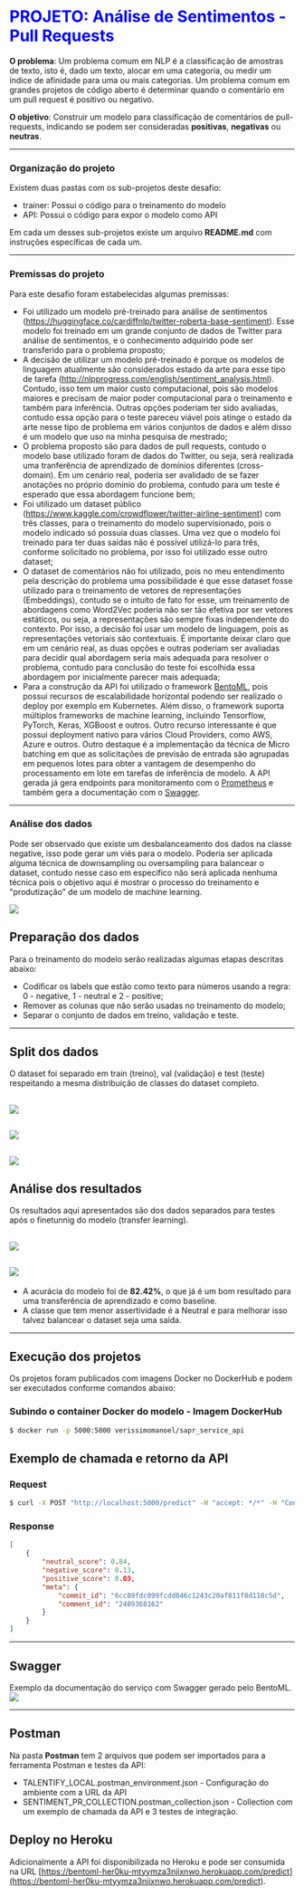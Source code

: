 # <span style="color:blue">PROJETO: Análise de Sentimentos - Pull Requests</span>

<b>O problema</b>: Um problema comum em NLP é a classificação de amostras de texto, isto é, dado um texto, alocar em uma categoria, ou medir um índice de afinidade para uma ou mais categorias. Um problema comum em grandes projetos de código aberto é determinar quando o comentário em um pull request é positivo ou negativo.

<b>O objetivo</b>: Construir um modelo para classificação de comentários de pull-requests, indicando se podem ser consideradas <b>positivas</b>, <b>negativas</b> ou <b>neutras</b>.

------------------------------------------------------------------

### Organização do projeto
Existem duas pastas com os sub-projetos deste desafio:

* trainer: Possui o código para o treinamento do modelo
* API: Possui o código para expor o modelo como API

Em cada um desses sub-projetos existe um arquivo <b>README.md</b> com instruções específicas de cada um.

------------------------------------------------------------------

### Premissas do projeto
Para este desafio foram estabelecidas algumas premissas:

* Foi utilizado um modelo pré-treinado para análise de sentimentos (https://huggingface.co/cardiffnlp/twitter-roberta-base-sentiment). Esse modelo foi treinado em um grande conjunto de dados de Twitter para análise de sentimentos, e o conhecimento adquirido pode ser transferido para o problema proposto;
* A decisão de utilizar um modelo pré-treinado é porque os modelos de linguagem atualmente são considerados estado da arte para esse tipo de tarefa (http://nlpprogress.com/english/sentiment_analysis.html). Contudo, isso tem um maior custo computacional, pois são modelos maiores e precisam de maior poder computacional para o treinamento e também para inferência. Outras opções poderiam ter sido avaliadas, contudo essa opção para o teste pareceu viável pois atinge o estado da arte nesse tipo de problema em vários conjuntos de dados e além disso é um modelo que uso na minha pesquisa de mestrado;
* O problema proposto são para dados de pull requests, contudo o modelo base utilizado foram de dados do Twitter, ou seja, será realizada uma tranferência de aprendizado de domínios diferentes (cross-domain). Em um cenário real, poderia ser avalidado de se fazer anotações no próprio domínio do problema, contudo para um teste é esperado que essa abordagem funcione bem;
* Foi utilizado um dataset público (https://www.kaggle.com/crowdflower/twitter-airline-sentiment) com três classes, para o treinamento do modelo supervisionado, pois o modelo indicado só possuia duas classes. Uma vez que o modelo foi treinado para ter duas saídas não é possível utilizá-lo para três, conforme solicitado no problema, por isso foi utilizado esse outro dataset;
* O dataset de comentários não foi utilizado, pois no meu entendimento pela descrição do problema uma possibilidade é que esse dataset fosse utilizado para o treinamento de vetores de representações (Embeddings), contudo se o intuíto de fato for esse, um treinamento de abordagens como Word2Vec poderia não ser tão efetiva por ser vetores estáticos, ou seja, a representações são sempre fixas independente do contexto. Por isso, a decisão foi usar um modelo de linguagem, pois as representações vetoriais são contextuais. É importante deixar claro que em um cenário real, as duas opções e outras poderiam ser avaliadas para decidir qual abordagem seria mais adequada para resolver o problema, contudo para conclusão do teste foi escolhida essa abordagem por inicialmente parecer mais adequada;
* Para a construção da API foi utilizado o framework [BentoML](https://docs.bentoml.org/en/latest/index.html), pois possui recursos de escalabilidade horizontal podendo ser realizado o deploy por exemplo em Kubernetes. Além disso, o framework suporta múltiplos frameworks de machine learning, incluindo Tensorflow, PyTorch, Keras, XGBoost e outros. Outro recurso interessante é que possui deployment nativo para vários Cloud Providers, como AWS, Azure e outros. Outro destaque é a implementação da técnica de Micro batching em que as solicitações de previsão de entrada são agrupadas em pequenos lotes para obter a vantagem de desempenho do processamento em lote em tarefas de inferência de modelo. A API gerada já gera endpoints para monitoramento com o [Prometheus](https://prometheus.io/) e também gera a documentação com o [Swagger](https://swagger.io/).
------------------------------------------------------------------

### Análise dos dados
Pode ser observado que existe um desbalanceamento dos dados na classe negative, isso pode gerar um viés para o modelo. Poderia ser aplicada alguma técnica de downsampling ou oversampling para balancear o dataset, contudo nesse caso em específico não será aplicada nenhuma técnica pois o objetivo aqui é mostrar o processo do treinamento e "produtização" de um modelo de machine learning.

![](imgs/complete.png)

## Preparação dos dados
Para o treinamento do modelo serão realizadas algumas etapas descritas abaixo:

* Codificar os labels que estão como texto para números usando a regra: 0 - negative, 1 - neutral e 2 - positive;
* Remover as colunas que não serão usadas no treinamento do modelo;
* Separar o conjunto de dados em treino, validação e teste.
------------------------------------------------------------------

## Split dos dados

O dataset foi separado em train (treino), val (validação) e test (teste) respeitando
a mesma distribuição de classes do dataset completo.

![](imgs/train.png)
------------------------------------------------------------------

![](imgs/val.png)
------------------------------------------------------------------

![](imgs/test.png)
------------------------------------------------------------------

## Análise dos resultados
Os resultados aqui apresentados são dos dados separados para testes após o finetunnig do modelo (transfer learning).


![](imgs/report.png)
------------------------------------------------------------------

![](imgs/confusion_matrix.png)
------------------------------------------------------------------

* A acurácia do modelo foi de <b>82.42%</b>, o que já é um bom resultado para uma transferência de aprendizado e como baseline.
* A classe que tem menor assertividade é a Neutral e para melhorar isso talvez balancear o dataset seja uma saída.

------------------------------------------------------------------

## Execução dos projetos
Os projetos foram publicados com imagens Docker no DockerHub e podem ser executados conforme comandos abaixo:


### Subindo o container Docker do modelo - Imagem DockerHub
```bash
$ docker run -p 5000:5000 verissimomanoel/sapr_service_api
```

## Exemplo de chamada e retorno da API

### Request
```bash
$ curl -X POST "http://localhost:5000/predict" -H "accept: */*" -H "Content-Type: application/json" -d "[{\"message\":\"SCEDC catalogs SCSN and SCEC formats 201412311600\",\"meta\":{\"commit_id\":\"6cc89fdc099fcdd846c1243c20af811f8d118c5d\",\"comment_id\":\"2489368162\"}}]"
```

### Response
```json
[
    {
        "neutral_score": 0.84,
        "negative_score": 0.13,
        "positive_score": 0.03,
        "meta": {
            "commit_id": "6cc89fdc099fcdd846c1243c20af811f8d118c5d",
            "comment_id": "2489368162"
        }
    }
]
```
------------------------------------------------------------------

## Swagger
Exemplo da documentação do serviço com Swagger gerado pelo BentoML.
![](imgs/swagger.png)

------------------------------------------------------------------

## Postman
Na pasta <b>Postman</b> tem 2 arquivos que podem ser importados para a ferramenta Postman e testes da API:
* TALENTIFY_LOCAL.postman_environment.json - Configuração do ambiente com a URL da API
* SENTIMENT_PR_COLLECTION.postman_collection.json - Collection com um exemplo de chamada da API e 3 testes de integração.

## Deploy no Heroku
Adicionalmente a API foi disponibilizada no Heroku e pode ser consumida na URL [https://bentoml-her0ku-mtyymza3njixnwo.herokuapp.com/predict](https://bentoml-her0ku-mtyymza3njixnwo.herokuapp.com/predict).

